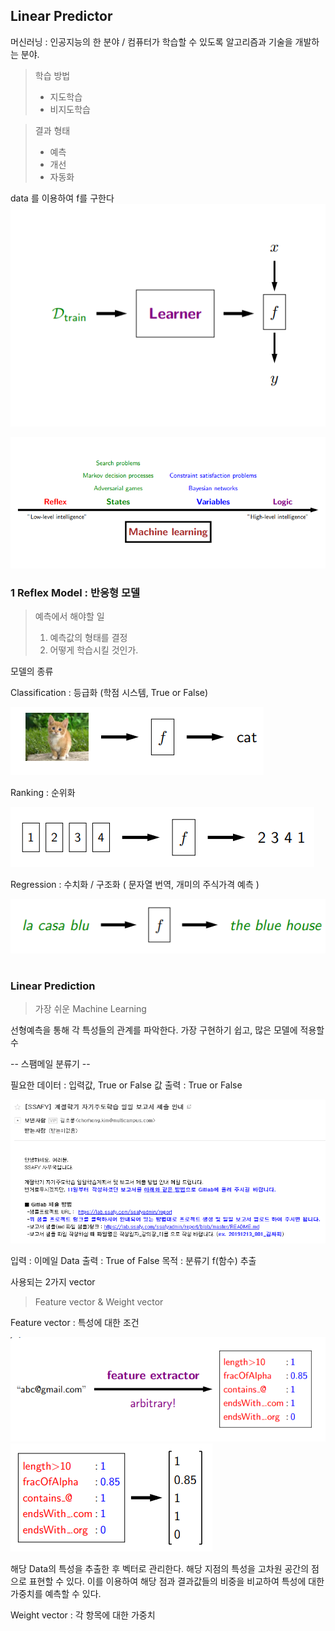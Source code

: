 ## Linear Predictor

머신러닝 : 인공지능의 한 분야  /  컴퓨터가 학습할 수 있도록 알고리즘과 기술을 개발하는 분야.
> 학습 방법 
>  - 지도학습
>  - 비지도학습

> 결과 형태
>  - 예측  
> -  개선
> -  자동화


data 를 이용하여  f를 구한다
<img src=./image/linear2.png>


<img src=./image/Machine_Learning.png>

### 1 Reflex Model : 반응형 모델

> 예측에서 해야할 일 
> 1. 예측값의 형태를 결정
> 2. 어떻게 학습시킬 것인가.


모델의 종류

Classification : 등급화  (학점 시스템, True or False)

<img src=./image/classification.png>

Ranking : 순위화 

<img src=./image/ranking.png>

Regression : 수치화 / 구조화  ( 문자열 번역, 개미의 주식가격 예측 )

<img src=./image/prediction.png>



#
### Linear Prediction
> 가장 쉬운 Machine Learning 

선형예측을 통해 각 특성들의 관계를 파악한다.
가장 구현하기 쉽고, 많은 모델에 적용할 수 


--  스팸메일 분류기   --

필요한 데이터 :   입력값,  True or False 값 
출력 : True or False

<img src=./image/email.png>

입력 :  이메일 Data
출력 :  True of False
목적 : 분류기 f(함수) 추출


사용되는 2가지 vector 
>Feature vector & Weight vector

Feature vector : 특성에 대한 조건

<img src=./image/FE.png>
<img src=./image/FEV.png>

해당 Data의 특성을 추출한 후 벡터로 관리한다.
해당 지점의 특성을 고차원 공간의 점으로 표현할 수 있다.
이를 이용하여 해당 점과 결과값들의 비중을 비교하여
특성에 대한 가중치를 예측할 수 있다.

Weight vector : 각 항목에 대한 가중치

<!--stackedit_data:
eyJoaXN0b3J5IjpbLTE5MDMzODU1MDYsLTk2MjEzNjM5NywtMz
g5ODEzNzI4LC0xMDkwODA1Njk0LDE4OTg2MTY4NTgsMTE3MTMz
MDgyLDkwODQ2OTgxNywtNjU3NTI3MDc4LDE1MTAyNTYyNjQsLT
U5ODc2OTE2NCwxODUzNTIyNDA5LC0yMDg4NzQ2NjEyXX0=
-->